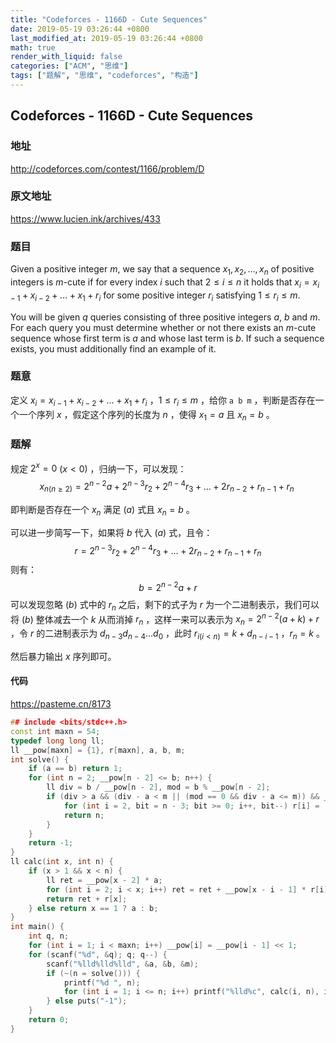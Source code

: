 ```yaml
---
title: "Codeforces - 1166D - Cute Sequences"
date: 2019-05-19 03:26:44 +0800
last_modified_at: 2019-05-19 03:26:44 +0800
math: true
render_with_liquid: false
categories: ["ACM", "思维"]
tags: ["题解", "思维", "codeforces", "构造"]
---
```


## Codeforces - 1166D - Cute Sequences

### 地址

http://codeforces.com/contest/1166/problem/D

### 原文地址

https://www.lucien.ink/archives/433

### 题目

Given a positive integer $m$, we say that a sequence $x_1, x_2, \dots, x_n$ of positive integers is $m$-cute if for every index $i$ such that $2 \le i \le n$ it holds that $x_i = x_{i - 1} + x_{i - 2} + \dots + x_1 + r_i$ for some positive integer $r_i$ satisfying $1 \le r_i \le m$.

You will be given $q$ queries consisting of three positive integers $a$, $b$ and $m$. For each query you must determine whether or not there exists an $m$-cute sequence whose first term is $a$ and whose last term is $b$. If such a sequence exists, you must additionally find an example of it.



### 题意

定义 $x_i = x_{i - 1} + x_{i - 2} + \dots + x_1 + r_i$ ，$1 \le r_i \le m$ ，给你 `a b m` ，判断是否存在一个一个序列 $x$ ，假定这个序列的长度为 $n$ ，使得 $x_1 = a$ 且 $x_n = b$ 。 

### 题解

规定 $2 ^ {x} = 0$ $(x < 0)$ ，归纳一下，可以发现：$$x_{n(n \ge 2)} = 2 ^ {n - 2}a + 2 ^ {n - 3} r_2 + 2 ^ {n - 4} r_3 + \dots + 2r_{n - 2} + r_{n - 1} + r_n\ \tag{a}$$

即判断是否存在一个 $x_n$ 满足 $(a)$ 式且 $x_n = b$ 。

可以进一步简写一下，如果将 $b$ 代入 $(a)$ 式，且令：$$r = 2 ^ {n - 3} r_2 + 2 ^ {n - 4} r_3 + \dots + 2r_{n - 2} + r_{n - 1} + r_n \tag{b}$$ 则有：$$b = 2 ^ {n - 2}a + r$$ 可以发现忽略 $(b)$ 式中的 $r_n$ 之后，剩下的式子为 $r$ 为一个二进制表示，我们可以将 $(b)$ 整体减去一个 $k$ 从而消掉 $r_n$ ，这样一来可以表示为 $x_n = 2 ^ {n - 2}(a + k) + r$ ，令 $r$ 的二进制表示为 $d_{n - 3}d_{n - 4} \dots d_0$ ，此时 $r_{i(i < n)} = k + d_{n - i - 1}$ ，$r_n = k$ 。

然后暴力输出 $x$ 序列即可。

#### 代码

https://pasteme.cn/8173

```cpp
## include <bits/stdc++.h>
const int maxn = 54;
typedef long long ll;
ll __pow[maxn] = {1}, r[maxn], a, b, m;
int solve() {
    if (a == b) return 1;
    for (int n = 2; __pow[n - 2] <= b; n++) {
        ll div = b / __pow[n - 2], mod = b % __pow[n - 2];
        if (div > a && (div - a < m || (mod == 0 && div - a <= m)) && __pow[n - 2] - 1 >= mod) {
            for (int i = 2, bit = n - 3; bit >= 0; i++, bit--) r[i] = (mod >> bit & 1) + div - a;
            return n;
        }
    }
    return -1;
}
ll calc(int x, int n) {
    if (x > 1 && x < n) {
        ll ret = __pow[x - 2] * a;
        for (int i = 2; i < x; i++) ret = ret + __pow[x - i - 1] * r[i];
        return ret + r[x];
    } else return x == 1 ? a : b;
}
int main() {
    int q, n;
    for (int i = 1; i < maxn; i++) __pow[i] = __pow[i - 1] << 1;
    for (scanf("%d", &q); q; q--) {
        scanf("%lld%lld%lld", &a, &b, &m);
        if (~(n = solve())) {
            printf("%d ", n);
            for (int i = 1; i <= n; i++) printf("%lld%c", calc(i, n), i == n ? '\n' : ' ');
        } else puts("-1");
    }
    return 0;
}

```
